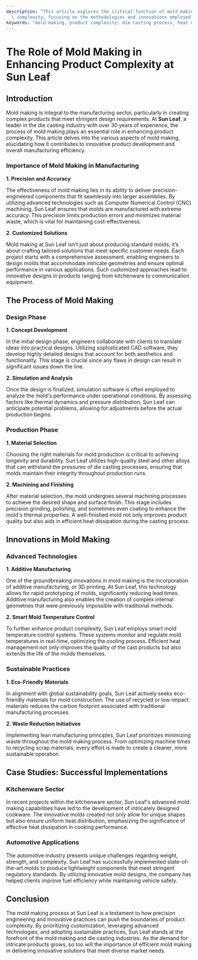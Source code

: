 ```yaml
---
description: "This article explores the critical function of mold making in increasing product\
  \ complexity, focusing on the methodologies and innovations employed by Sun Leaf."
keywords: "mold making, product complexity, die casting process, heat dissipation structure"
---
```

# The Role of Mold Making in Enhancing Product Complexity at Sun Leaf

## Introduction

Mold making is integral to the manufacturing sector, particularly in creating complex products that meet stringent design requirements. At **Sun Leaf**, a leader in the die casting industry with over 30 years of experience, the process of mold making plays an essential role in enhancing product complexity. This article delves into the various aspects of mold making, elucidating how it contributes to innovative product development and overall manufacturing efficiency.

### Importance of Mold Making in Manufacturing

**1. Precision and Accuracy**

The effectiveness of mold making lies in its ability to deliver precision-engineered components that fit seamlessly into larger assemblies. By utilizing advanced technologies such as Computer Numerical Control (CNC) machining, Sun Leaf ensures that molds are manufactured with extreme accuracy. This precision limits production errors and minimizes material waste, which is vital for maintaining cost-effectiveness.

**2. Customized Solutions**

Mold making at Sun Leaf isn’t just about producing standard molds; it’s about crafting tailored solutions that meet specific customer needs. Each project starts with a comprehensive assessment, enabling engineers to design molds that accommodate intricate geometries and ensure optimal performance in various applications. Such customized approaches lead to innovative designs in products ranging from kitchenware to communication equipment.

## The Process of Mold Making

### Design Phase

**1. Concept Development**

In the initial design phase, engineers collaborate with clients to translate ideas into practical designs. Utilizing sophisticated CAD software, they develop highly detailed designs that account for both aesthetics and functionality. This stage is crucial since any flaws in design can result in significant issues down the line.

**2. Simulation and Analysis**

Once the design is finalized, simulation software is often employed to analyze the mold's performance under operational conditions. By assessing factors like thermal dynamics and pressure distribution, Sun Leaf can anticipate potential problems, allowing for adjustments before the actual production begins. 

### Production Phase

**1. Material Selection**

Choosing the right materials for mold production is critical to achieving longevity and durability. Sun Leaf utilizes high-quality steel and other alloys that can withstand the pressures of die casting processes, ensuring that molds maintain their integrity throughout production runs.

**2. Machining and Finishing**

After material selection, the mold undergoes several machining processes to achieve the desired shape and surface finish. This stage includes precision grinding, polishing, and sometimes even coating to enhance the mold's thermal properties. A well-finished mold not only improves product quality but also aids in efficient heat dissipation during the casting process.

## Innovations in Mold Making

### Advanced Technologies

**1. Additive Manufacturing**

One of the groundbreaking innovations in mold making is the incorporation of additive manufacturing, or 3D printing. At Sun Leaf, this technology allows for rapid prototyping of molds, significantly reducing lead times. Additive manufacturing also enables the creation of complex internal geometries that were previously impossible with traditional methods.

**2. Smart Mold Temperature Control**

To further enhance product complexity, Sun Leaf employs smart mold temperature control systems. These systems monitor and regulate mold temperatures in real-time, optimizing the cooling process. Efficient heat management not only improves the quality of the cast products but also extends the life of the molds themselves.

### Sustainable Practices

**1. Eco-Friendly Materials**

In alignment with global sustainability goals, Sun Leaf actively seeks eco-friendly materials for mold construction. The use of recycled or low-impact materials reduces the carbon footprint associated with traditional manufacturing processes.

**2. Waste Reduction Initiatives**

Implementing lean manufacturing principles, Sun Leaf prioritizes minimizing waste throughout the mold making process. From optimizing machine times to recycling scrap materials, every effort is made to create a cleaner, more sustainable operation.

## Case Studies: Successful Implementations

### Kitchenware Sector

In recent projects within the kitchenware sector, Sun Leaf's advanced mold making capabilities have led to the development of intricately designed cookware. The innovative molds created not only allow for unique shapes but also ensure uniform heat distribution, emphasizing the significance of effective heat dissipation in cooking performance.

### Automotive Applications

The automotive industry presents unique challenges regarding weight, strength, and complexity. Sun Leaf has successfully implemented state-of-the-art molds to produce lightweight components that meet stringent regulatory standards. By utilizing innovative mold designs, the company has helped clients improve fuel efficiency while maintaining vehicle safety.

## Conclusion

The mold making process at Sun Leaf is a testament to how precision engineering and innovative practices can push the boundaries of product complexity. By prioritizing customization, leveraging advanced technologies, and adopting sustainable practices, Sun Leaf stands at the forefront of the mold making and die casting industries. As the demand for intricate products grows, so too will the importance of efficient mold making in delivering innovative solutions that meet diverse market needs.
